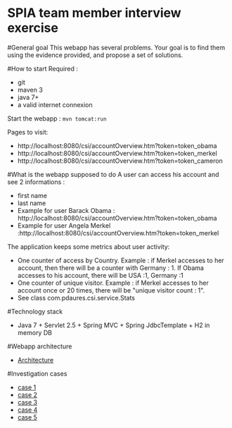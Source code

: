 # SPIA team member interview exercise

#General goal
This webapp has several problems. Your goal is to find them using the evidence provided, and propose a set of solutions.

#How to start
Required :
- git
- maven 3
- java 7+
- a valid internet connexion

Start the webapp :
`mvn tomcat:run`

Pages to visit:
- http://localhost:8080/csi/accountOverview.htm?token=token_obama
- http://localhost:8080/csi/accountOverview.htm?token=token_merkel
- http://localhost:8080/csi/accountOverview.htm?token=token_cameron

#What is the webapp supposed to do
A user can access his account and see 2 informations :
- first name
- last name
- Example for user Barack Obama : http://localhost:8080/csi/accountOverview.htm?token=token_obama
- Example for user Angela Merkel :http://localhost:8080/csi/accountOverview.htm?token=token_merkel
 

The application keeps some metrics about user activity:
- One counter of access by Country. Example : if Merkel accesses to her account, then there will be a counter with Germany : 1. If Obama accesses to his account, there will be USA :1, Germany :1
- One counter of unique visitor. Example : if Merkel accesses to her account once or 20 times, there will be "unique visitor count : 1".
- See class com.pdaures.csi.service.Stats

#Technology stack
- Java 7 + Servlet 2.5 + Spring MVC + Spring JdbcTemplate + H2 in memory DB

#Webapp architecture
- [Architecture](https://github.com/pdaures/csi/blob/master/architecture.md)

#Investigation cases
- [case 1](https://github.com/pdaures/csi/blob/master/case1.md)
- [case 2](https://github.com/pdaures/csi/blob/master/case2.md)
- [case 3](https://github.com/pdaures/csi/blob/master/case3.md) 
- [case 4](https://github.com/pdaures/csi/blob/master/case4.md)
- [case 5](https://github.com/pdaures/csi/blob/master/case5.md)
